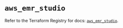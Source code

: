 # `aws_emr_studio`

Refer to the Terraform Registry for docs: [`aws_emr_studio`](https://registry.terraform.io/providers/hashicorp/aws/6.6.0/docs/resources/emr_studio).
